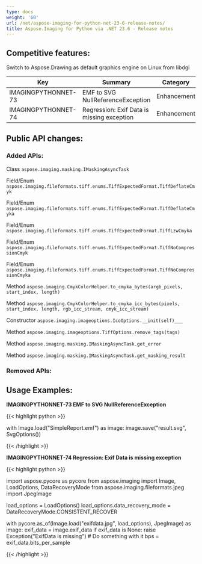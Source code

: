 ```yaml
---
type: docs
weight: '60'
url: /net/aspose-imaging-for-python-net-23-6-release-notes/
title: Aspose.Imaging for Python via .NET 23.6 - Release notes
---
```


## Competitive features:
Switch to Aspose.Drawing as default graphics engine on Linux from libdgi

| **Key**             | **Summary**                                                                                                                                                    |   **Category**   |
|---------------------|----------------------------------------------------------------------------------------------------------------------------------------------------------------|------------------|
| IMAGINGPYTHONNET-73 | EMF to SVG NullReferenceException                                                                                                                              | Enhancement      |
| IMAGINGPYTHONNET-74 | Regression: Exif Data is missing exception                                                                                                                     | Enhancement      |

## Public API changes:

### Added APIs:

Class    `aspose.imaging.masking.IMaskingAsyncTask`

Field/Enum    `aspose.imaging.fileformats.tiff.enums.TiffExpectedFormat.TiffDeflateCmyk`

Field/Enum    `aspose.imaging.fileformats.tiff.enums.TiffExpectedFormat.TiffDeflateCmyka`

Field/Enum    `aspose.imaging.fileformats.tiff.enums.TiffExpectedFormat.TiffLzwCmyka`

Field/Enum    `aspose.imaging.fileformats.tiff.enums.TiffExpectedFormat.TiffNoCompressionCmyk`

Field/Enum    `aspose.imaging.fileformats.tiff.enums.TiffExpectedFormat.TiffNoCompressionCmyka`

Method    `aspose.imaging.CmykColorHelper.to_cmyka_bytes(argb_pixels, start_index, length)`

Method    `aspose.imaging.CmykColorHelper.to_cmyka_icc_bytes(pixels, start_index, length, rgb_icc_stream, cmyk_icc_stream)`

Constructor    `aspose.imaging.imageoptions.IcoOptions.__init(self)___`

Method    `aspose.imaging.imageoptions.TiffOptions.remove_tags(tags)`

Method    `aspose.imaging.masking.IMaskingAsyncTask.get_error`

Method    `aspose.imaging.masking.IMaskingAsyncTask.get_masking_result`


### Removed APIs:

## Usage Examples:

**IMAGINGPYTHONNET-73 EMF to SVG NullReferenceException**

{{< highlight python >}}

with Image.load("SimpleReport.emf") as image:
    image.save("result.svg", SvgOptions())

{{< /highlight >}}

**IMAGINGPYTHONNET-74 Regression: Exif Data is missing exception**

{{< highlight python >}}

import aspose.pycore as pycore
from aspose.imaging import Image, LoadOptions, DataRecoveryMode
from aspose.imaging.fileformats.jpeg import JpegImage

load_options = LoadOptions()
load_options.data_recovery_mode = DataRecoveryMode.CONSISTENT_RECOVER

with pycore.as_of(Image.load("exifdata.jpg", load_options), JpegImage) as image:
    exif_data = image.exif_data
    if exif_data is None:
        raise Exception("ExifData is missing")
    # Do something with it
    bps = exif_data.bits_per_sample

{{< /highlight >}}

